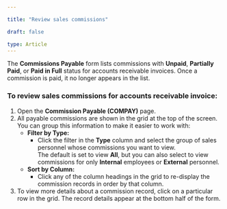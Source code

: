 ```yaml
---

title: "Review sales commissions"  

draft: false 

type: Article
---
```



The **Commissions Payable** form lists commissions with **Unpaid**, **Partially Paid**, or **Paid in Full** status for accounts receivable invoices. Once a commission is paid, it no longer appears in the list.


### To review sales commissions for accounts receivable invoice:

1. Open the **Commission Payable (COMPAY)** page. 
2. All payable commissions are shown in the grid at the top of the screen. You can group this information to make it easier to work with:  
   - **Filter by Type:**  
     - Click the filter in the **Type** column and select the group of sales personnel whose commissions you want to view.  
     The default is set to view **All**, but you can also select to view commissions for only **Internal** employees or **External** personnel.  
   - **Sort by Column:**  
     - Click any of the column headings in the grid to re-display the commission records in order by that column.  
3. To view more details about a commission record, click on a particular row in the grid.  The record details appear at the bottom half of the form.  
